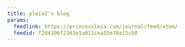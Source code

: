 ```yaml
---
title: pleia2's blog
params:
  feedlink: https://princessleia.com/journal/feed/atom/
  feedid: f2d4106f2363e1a011cea55e70a15c58
---
```

